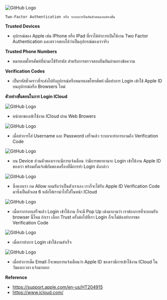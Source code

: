 ![GitHub Logo](pic/Apple1.PNG)

    Two-Factor Authentication หรือ ระบบการยืนยันตัวตนแบบสองชั้น

**Trusted Devices**

  * อุปกรณ์ของ Apple เช่น IPhone หรือ IPad ที่เราได้ทำการเปิดใช้งาน Two Factor Authentication และตรวจสอบได้ว่าเป็นอุปกรณ์ของเราจริง

**Trusted Phone Numbers**

  *	หมายเลขโทรศัพท์ที่นำมาใช้รับรหัส สำหรับการตรวจสอบยืนยันผ่านทางข้อความ

**Verification Codes**

  *	เป็นรหัสชั่วคราวที่จะส่งไปยังอุปกรณ์หรือหมายเลขโทรศัพท์ เมื่อทำการ Login เข้าใช้ Apple ID บนอุปกรณ์หรือ Browsers ใหม่

**ตัวอย่างขั้นตอนในการ Login ICloud**

![GitHub Logo](pic/Apple2.PNG)

  * หน้าตาของเข้าใช้งาน ICloud ผ่าน Web Browers
  
![GitHub Logo](pic/Apple3.PNG)

  * เมื่อทำการใส่ Username และ Password เสร็จแล้ว ระบบจะทำการถามถึง Verification Code

![GitHub Logo](pic/Apple4.jpg)

  * บน Device ส่วนตัวของเราจะมีการแจ้งเตือน ว่ามีการพยายามจะ Login เข้าใช้งาน Apple ID ของเรา พร้อมทั้งแจ้งพิกัดของเครื่องที่มีการทำ Login ดังกล่าว

![GitHub Logo](pic/Apple5.jpg)

  * ซึ่งหากเรา กด Allow ยอมรับว่าเป็นตัวเราเอง เราก็จะได้รับ Apple ID Verification Code มาซึ่งเป็นตัวเลข 6 หลักให้เรานำไปใส่ในหน้า ICloud

![GitHub Logo](pic/Apple6.PNG)

  * เมื่อเรากรอกเสร็จแล้ว Login เข้าใช้งาน ก็จะมี Pop Up เด้งมาถามว่า เราต้องการที่จะยอมรับ browser นี้ไหม ถ้าเรา เลือก Trust ครั้งต่อไปที่เรา Login ก็จะไม่ต้องทำการขอ Verification Code

![GitHub Logo](pic/Apple7.PNG)

  * เมื่อเราทำการ Login เข้าใช้งานสำเร็จ

![GitHub Logo](pic/Apple8.PNG)

  * เมื่อทำการเช็ค Email ก็จะพบการแจ้งเตือนว่า Apple ID ของเรามีการเข้าใช้งาน ICloud ในวันและเวลา แจ้งมาบอก
  
**Reference**

  * https://support.apple.com/en-us/HT204915
  * https://www.icloud.com/

